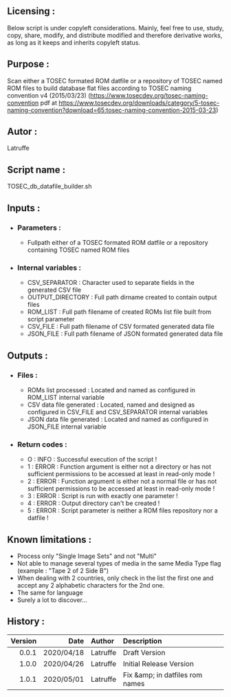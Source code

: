 Licensing :
--
Below script is under copyleft considerations.
Mainly, feel free to use, study, copy, share, modify, and distribute modified
and therefore derivative works, as long as it keeps and inherits copyleft status.

Purpose :
--
Scan either a TOSEC formated ROM datfile or a repository of TOSEC named ROM files
to build database flat files according to TOSEC naming convention v4 (2015/03/23)
(<https://www.tosecdev.org/tosec-naming-convention>
pdf at <https://www.tosecdev.org/downloads/category/5-tosec-naming-convention?download=65:tosec-naming-convention-2015-03-23>)

Autor :
--
Latruffe

Script name	:
--
TOSEC_db_datafile_builder.sh

Inputs :
--
* ###	Parameters :
  * Fullpath either of a TOSEC formated ROM datfile or a repository containing TOSEC named ROM files
  
* ###	Internal variables :
  * CSV_SEPARATOR		: Character used to separate fields in the generated CSV file
  * OUTPUT_DIRECTORY	: Full path dirname created to contain output files
  * ROM_LIST			: Full path filename of created ROMs list file built from script parameter
  * CSV_FILE			: Full path filename of CSV formated generated data file
  * JSON_FILE			: Full path filename of JSON formated generated data file

Outputs :
--
* ### Files :
  * ROMs list processed			: Located and named as configured in ROM_LIST internal variable
  * CSV data file generated		: Located, named and designed as configured in CSV_FILE and CSV_SEPARATOR internal variables
  * JSON data file generated	: Located and named as configured in JSON_FILE internal variable

* ### Return codes :
  * O	: INFO : Successful execution of the script !
  * 1	: ERROR : Function argument is either not a directory or has not sufficient permissions to be accessed at least in read-only mode !
  * 2	: ERROR : Function argument is either not a normal file or has not sufficient permissions to be accessed at least in read-only mode !
  * 3	: ERROR : Script is run with exactly one parameter !
  * 4	: ERROR : Output directory can't be created !
  * 5	: ERROR : Script parameter is neither a ROM files repository nor a datfile !

Known limitations :
--
* Process only "Single Image Sets" and not "Multi"
* Not able to manage several types of media in the same Media Type flag (example : "Tape 2 of 2 Side B")
* When dealing with 2 countries, only check in the list the first one and accept any 2 alphabetic characters for the 2nd one.
* The same for language
* Surely a lot to discover...

History :
--
Version|Date|Author|Description
---:|---:|:---|:---
0.0.1|2020/04/18|Latruffe|Draft Version 
1.0.0|2020/04/26|Latruffe|Initial Release Version 
1.0.1|2020/05/01|Latruffe|Fix \&amp; in datfiles rom names
